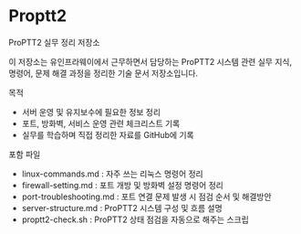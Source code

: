 # Proptt2
ProPTT2 실무 정리 저장소

이 저장소는 유인프라웨이에서 근무하면서 담당하는 ProPTT2 시스템 관련 실무 지식, 명령어, 문제 해결 과정을 정리한 기술 문서 저장소입니다.

목적  
- 서버 운영 및 유지보수에 필요한 정보 정리  
- 포트, 방화벽, 서비스 운영 관련 체크리스트 기록  
- 실무를 학습하며 직접 정리한 자료를 GitHub에 기록

포함 파일  
- linux-commands.md : 자주 쓰는 리눅스 명령어 정리  
- firewall-setting.md : 포트 개방 및 방화벽 설정 명령어 정리  
- port-troubleshooting.md : 포트 연결 문제 발생 시 점검 순서 및 해결방안  
- server-structure.md : ProPTT2 시스템 구성 및 흐름 설명
- proptt2-check.sh : ProPTT2 상태 점검을 자동으로 해주는 스크립
